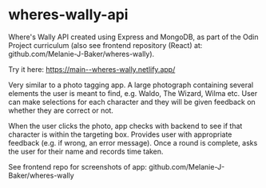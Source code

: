 # wheres-wally-api

Where's Wally API created using Express and MongoDB, as part of the Odin Project curriculum (also see frontend repository (React) at: github.com/Melanie-J-Baker/wheres-wally).

Try it here: https://main--wheres-wally.netlify.app/

Very similar to a photo tagging app. A large photograph containing several elements the user is meant to find, e.g. Waldo, The Wizard, Wilma etc. User can make selections for each character and they will be given feedback on whether they are correct or not.

When the user clicks the photo, app checks with backend to see if that character is within the targeting box. Provides user with appropriate feedback (e.g. if wrong, an error message). Once a round is complete, asks the user for their name and records time taken.

See frontend repo for screenshots of app: github.com/Melanie-J-Baker/wheres-wally

